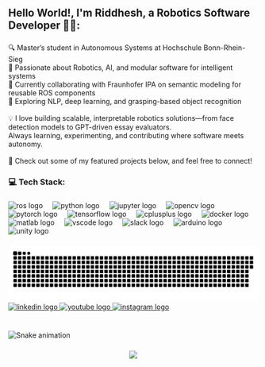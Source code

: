 <h2 align="left">Hello World!, I'm Riddhesh, a Robotics Software Developer 👋🏼:</h2>

###

<p align="left">🔍 Master’s student in Autonomous Systems at Hochschule Bonn-Rhein-Sieg  <br>🤖 Passionate about Robotics, AI, and modular software for intelligent systems  <br>🚀 Currently collaborating with Fraunhofer IPA on semantic modeling for reusable ROS components  <br>🧠 Exploring NLP, deep learning, and grasping-based object recognition<br><br>💡 I love building scalable, interpretable robotics solutions—from face detection models to GPT-driven essay evaluators.  <br>Always learning, experimenting, and contributing where software meets autonomy.<br><br>📂 Check out some of my featured projects below, and feel free to connect!</p>

###

<h3 align="left">💻 Tech Stack:</h3>

###

<div align="left">
  <img src="https://cdn.simpleicons.org/ros/22314E" height="30" alt="ros logo"  />
  <img width="12" />
  <img src="https://cdn.jsdelivr.net/gh/devicons/devicon/icons/python/python-original-wordmark.svg" height="30" alt="python logo"  />
  <img width="12" />
  <img src="https://cdn.jsdelivr.net/gh/devicons/devicon/icons/jupyter/jupyter-original.svg" height="30" alt="jupyter logo"  />
  <img width="12" />
  <img src="https://cdn.jsdelivr.net/gh/devicons/devicon/icons/opencv/opencv-original-wordmark.svg" height="30" alt="opencv logo"  />
  <img width="12" />
  <img src="https://cdn.jsdelivr.net/gh/devicons/devicon/icons/pytorch/pytorch-plain-wordmark.svg" height="30" alt="pytorch logo"  />
  <img width="12" />
  <img src="https://cdn.jsdelivr.net/gh/devicons/devicon/icons/tensorflow/tensorflow-original-wordmark.svg" height="30" alt="tensorflow logo"  />
  <img width="12" />
  <img src="https://cdn.jsdelivr.net/gh/devicons/devicon/icons/cplusplus/cplusplus-plain.svg" height="30" alt="cplusplus logo"  />
  <img width="12" />
  <img src="https://cdn.jsdelivr.net/gh/devicons/devicon/icons/docker/docker-original-wordmark.svg" height="30" alt="docker logo"  />
  <img width="12" />
  <img src="https://cdn.jsdelivr.net/gh/devicons/devicon/icons/matlab/matlab-original.svg" height="30" alt="matlab logo"  />
  <img width="12" />
  <img src="https://cdn.jsdelivr.net/gh/devicons/devicon/icons/vscode/vscode-original.svg" height="30" alt="vscode logo"  />
  <img width="12" />
  <img src="https://cdn.jsdelivr.net/gh/devicons/devicon/icons/slack/slack-original.svg" height="30" alt="slack logo"  />
  <img width="12" />
  <img src="https://cdn.jsdelivr.net/gh/devicons/devicon/icons/arduino/arduino-original.svg" height="30" alt="arduino logo"  />
  <img width="12" />
  <img src="https://cdn.jsdelivr.net/gh/devicons/devicon/icons/unity/unity-original-wordmark.svg" height="30" alt="unity logo"  />
</div>

###


<picture>
  <source media="(prefers-color-scheme: dark)" srcset="https://raw.githubusercontent.com/RiddheshMore/RiddheshMore/output/github-snake-dark.svg" />
  <source media="(prefers-color-scheme: light)" srcset="https://raw.githubusercontent.com/RiddheshMore/RiddheshMore/output/github-snake.svg" />
  <img alt="github-snake" src="https://raw.githubusercontent.com/RiddheshMore/RiddheshMore/output/github-snake.svg" />
</picture>


<div align="left">
  <a href="https://www.linkedin.com/in/riddheshmore/" target="_blank">
    <img src="https://img.shields.io/static/v1?message=LinkedIn&logo=linkedin&label=&color=0077B5&logoColor=white&labelColor=&style=for-the-badge" height="35" alt="linkedin logo"  />
  </a>
  <a href=" 	www.youtube.com/@riddheshmore2315" target="_blank">
    <img src="https://img.shields.io/static/v1?message=Youtube&logo=youtube&label=&color=FF0000&logoColor=white&labelColor=&style=for-the-badge" height="35" alt="youtube logo"  />
  </a>
  <a href="https://www.instagram.com/riddhesh_more27/" target="_blank">
    <img src="https://img.shields.io/static/v1?message=Instagram&logo=instagram&label=&color=E4405F&logoColor=white&labelColor=&style=for-the-badge" height="35" alt="instagram logo"  />
  </a>
</div>

###

<br clear="both">

<img src="https://raw.githubusercontent.com/RiddheshMore/RiddheshMore/output/snake.svg" alt="Snake animation" />

###

<div align="center">
  <img height="200" src="https://i.imgflip.com/8bag79.gif"  />
</div>

###
